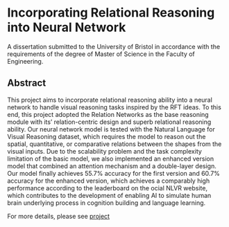 # Incorporating Relational Reasoning into Neural Network

A dissertation submitted to the University of Bristol in accordance with the requirements of the degree of Master of Science in the Faculty of Engineering.


## Abstract

This project aims to incorporate relational reasoning ability into a neural network to handle visual reasoning tasks inspired by the RFT ideas. To this end, this project adopted the Relation Networks as the base reasoning module with its’ relation-centric design and superb relational reasoning ability. Our neural network model is tested with the Natural Language for Visual Reasoning dataset, which requires the model to reason out the spatial, quantitative, or comparative relations between the shapes from the visual inputs. Due to the scalability problem and the task complexity limitation of the basic model, we also implemented an enhanced version model that combined an attention mechanism and a double-layer design. Our model finally achieves 55.7% accuracy for the first version and 60.7% accuracy for the enhanced version, which achieves a comparably high performance according to the leaderboard on the ocial NLVR website, which contributes to the development of enabling AI to simulate human brain underlying process in cognition building and language learning.


For more details, please see [project](./project.pdf)
